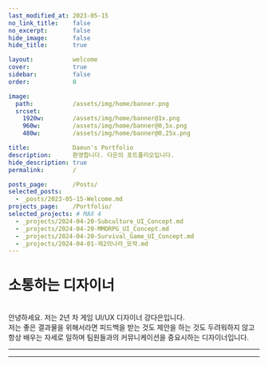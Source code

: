 ```yaml
---
last_modified_at: 2023-05-15
no_link_title:    false 
no_excerpt:       false 
hide_image:       false
hide_title:       true

layout:           welcome
cover:            true
sidebar:          false
order:            0

image:
  path:           /assets/img/home/banner.png
  srcset:
    1920w:        /assets/img/home/banner@1x.png
    960w:         /assets/img/home/banner@0,5x.png
    480w:         /assets/img/home/banner@0,25x.png

title:            Daeun's Portfolio
description:      환영합니다. 다은의 포트폴리오입니다.
hide_description: true
permalink:        /

posts_page:       /Posts/
selected_posts:
  - _posts/2023-05-15-Welcome.md
projects_page:    /Portfolio/
selected_projects: # MAX 4
  - _projects/2024-04-20-Subculture_UI_Concept.md
  - _projects/2024-04-20-MMORPG_UI_Concept.md
  - _projects/2024-04-20-Survival_Game_UI_Concept.md
  - _projects/2024-04-01-제2의나라_모작.md
---
```


# 소통하는 디자이너
<br>
안녕하세요. 저는 2년 차 게임 UI/UX 디자이너 강다은입니다. <br>
저는 좋은 결과물을 위해서라면 피드백을 받는 것도 제안을 하는 것도 두려워하지 않고 <br>
항상 배우는 자세로 일하며 팀원들과의 커뮤니케이션을 중요시하는 디자이너입니다. <br>

---


---

<!--projects-->